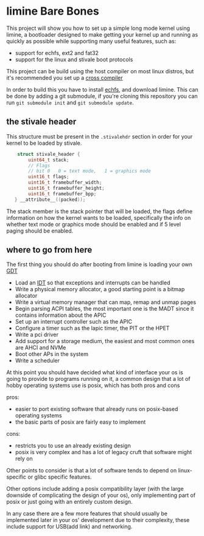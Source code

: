 # limine Bare Bones

This project will show you how to set up a simple long mode kernel using limine, a bootloader designed to make getting your kernel up and running as quickly as possible while supporting many useful features, such as:


* support for echfs, ext2 and fat32
* support for the linux and stivale boot protocols

This project can be build using the host compiler on most linux distros, but it's recommended you set up a [cross compiler](https://osdev.wiki/tools:compilers:gcc:x86:generic)


In order to build this you have to install [echfs](https://github.com/qword-os/echfs), and download limine. This can be done by adding a git submodule, if you're cloning this repository you can run `git submodule init` and `git submodule update`.

## the stivale header
This structure must be present in the `.stivalehdr` section in order for your kernel to be loaded by stivale.

```c
    struct stivale_header {
        uint64_t stack;
        // Flags
        // bit 0   0 = text mode,   1 = graphics mode
        uint16_t flags;
        uint16_t framebuffer_width;
        uint16_t framebuffer_height;
        uint16_t framebuffer_bpp;
   } __attribute__((packed));
```

 The stack member is the stack pointer that will be loaded, the flags define information on how the kernel wants to be loaded, specifically the info on whether text mode or graphics mode should be enabled and if 5 level paging should be enabled. 

## where to go from here

The first thing you should do after booting from limine is loading your own [GDT](https://osdev.wiki/x86:structures:gdt)

* Load an [IDT](https://osdev.wiki/x86:structures:idt) so that exceptions and interrupts can be handled 
* Write a physical memory allocator, a good starting point is a bitmap allocator
* Write a virtual memory manager that can map, remap and unmap pages
* Begin parsing ACPI tables, the most important one is the MADT since it contains information about the APIC
* Set up an interrupt controller such as the APIC
* Configure a timer such as the lapic timer, the PIT or the HPET
* Write a pci driver
* Add support for a storage medium, the easiest and most common ones are AHCI and NVMe
* Boot other APs in the system
* Write a scheduler

At this point you should have decided what kind of interface your os is going to provide to programs running on it, a common design that a lot of hobby operating systems use is posix, which has both pros and cons

pros:

* easier to port existing software that already runs on posix-based operating systems
* the basic parts of posix are fairly easy to implement 

cons:

* restricts you to use an already existing design
* posix is very complex and has a lot of legacy cruft that software might rely on

Other points to consider is that a lot of software tends to depend on linux-specific or glibc specific features.

Other options include adding a posix compatibility layer (with the large downside of complicating the design of your os), only implementing part of posix or just going with an entirely custom design.

In any case there are a few more features that should usually be implemented later in your os' development due to their complexity, these include support for USB(add link) and networking.

